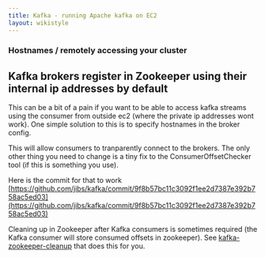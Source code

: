 ```yaml
---
title: Kafka - running Apache kafka on EC2
layout: wikistyle
---
```


### Hostnames / remotely accessing your cluster

Kafka brokers register in Zookeeper using their internal ip addresses by default
--------------------

This can be a bit of a pain if you want to be able to access kafka streams using the consumer from outside ec2 (where the private ip addresses wont work).
One simple solution to this is to specify hostnames in the broker config.

This will allow consumers to tranparently connect to the brokers. The only other thing you need to change is a tiny fix to the ConsumerOffsetChecker tool (if this is something you use). 

Here is the commit for that to work [https://github.com/jibs/kafka/commit/9f8b57bc11c3092f1ee2d7387e392b758ac5ed03](https://github.com/jibs/kafka/commit/9f8b57bc11c3092f1ee2d7387e392b758ac5ed03)

Cleaning up in Zookeeper after Kafka consumers is sometimes required (the Kafka consumer will store consumed offsets in zookeeper). See [kafka-zookeeper-cleanup](https://gist.github.com/jibs/4722063) that does this for you.


<script type="text/javascript">

  var _gaq = _gaq || [];
  _gaq.push(['_setAccount', 'UA-36497876-1']);
  _gaq.push(['_setDomainName', 'github.com']);
  _gaq.push(['_setAllowLinker', true]);
  _gaq.push(['_trackPageview']);

  (function() {
    var ga = document.createElement('script'); ga.type = 'text/javascript'; ga.async = true;
    ga.src = ('https:' == document.location.protocol ? 'https://ssl' : 'http://www') + '.google-analytics.com/ga.js';
    var s = document.getElementsByTagName('script')[0]; s.parentNode.insertBefore(ga, s);
  })();

</script>

